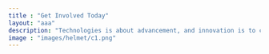 ```yaml
---
title : "Get Involved Today"
layout: "aaa"
description: "Technologies is about advancement, and innovation is to come out with something original and unique, and MHR is combining this tow terms together, to make high quality and affordable helmet for all motorcycle riders."
image : "images/helmet/c1.png"
---
```


